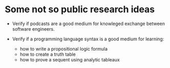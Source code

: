 # Some not so public research ideas

- Verify if podcasts are a good medium for knowleged exchange between software engineers.

- Verify if a programming language syntax is a good medium for learning:
  -  how to write a propositional logic formula
  -  how to create a truth table
  -  how to prove a sequent using analytic tableaux
